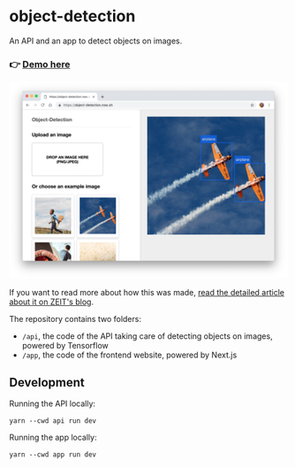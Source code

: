 # object-detection

An API and an app to detect objects on images.

### 👉 [Demo here](https://object-detection.now.sh)

![Screenshot of the app](screenshot.png)

If you want to read more about how this was made, [read the detailed article about it on ZEIT's blog](https://zeit.co/blog/serverless-machine-learning).

The repository contains two folders:

- `/api`, the code of the API taking care of detecting objects on images, powered by Tensorflow
- `/app`, the code of the frontend website, powered by Next.js

## Development

Running the API locally:

```
yarn --cwd api run dev
```

Running the app locally:

```
yarn --cwd app run dev
```
